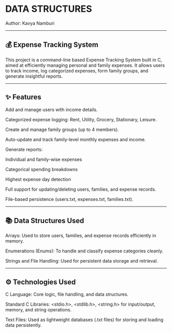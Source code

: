 # DATA STRUCTURES
Author: Kavya Namburi

---

## 💰 Expense Tracking System
This project is a command-line based Expense Tracking System built in C, aimed at efficiently managing personal and family expenses. It allows users to track income, log categorized expenses, form family groups, and generate insightful reports.

---

## ✨ Features
Add and manage users with income details.

Categorized expense logging: Rent, Utility, Grocery, Stationary, Leisure.

Create and manage family groups (up to 4 members).

Auto-update and track family-level monthly expenses and income.

Generate reports:

Individual and family-wise expenses

Categorical spending breakdowns

Highest expense day detection

Full support for updating/deleting users, families, and expense records.

File-based persistence (users.txt, expenses.txt, families.txt).

---

## 📚 Data Structures Used
Arrays: Used to store users, families, and expense records efficiently in memory.

Enumerations (Enums): To handle and classify expense categories cleanly.

Strings and File Handling: Used for persistent data storage and retrieval.

---

## ⚙️ Technologies Used
C Language: Core logic, file handling, and data structures.

Standard C Libraries: <stdio.h>, <stdlib.h>, <string.h> for input/output, memory, and string operations.

Text Files: Used as lightweight databases (.txt files) for storing and loading data persistently.

